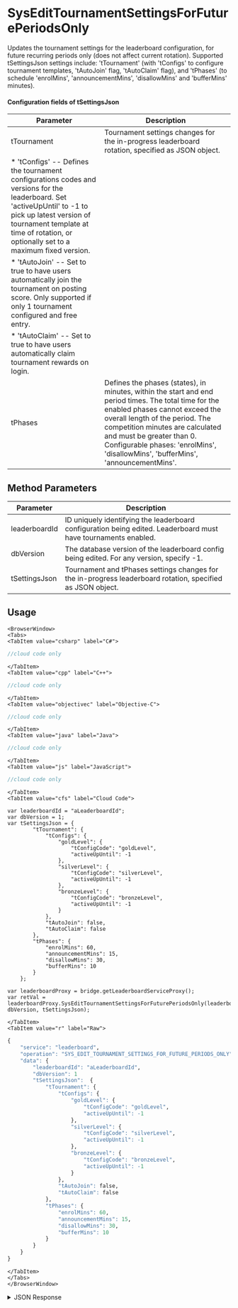 # SysEditTournamentSettingsForFuturePeriodsOnly

Updates the tournament settings for the leaderboard configuration, for future recurring periods only (does not affect current rotation). Supported tSettingsJson settings include: 'tTournament' (with 'tConfigs' to configure tournament templates, 'tAutoJoin' flag, 'tAutoClaim' flag), and 'tPhases' (to schedule 'enrolMins', 'announcementMins', 'disallowMins' and 'bufferMins' minutes).



#### Configuration fields of **tSettingsJson**
Parameter | Description
--------- | -----------
tTournament | Tournament settings changes for the in-progress leaderboard rotation, specified as JSON object.
  | * 'tConfigs' -- Defines the tournament configurations codes and versions for the leaderboard. Set 'activeUpUntil' to -1 to pick up latest version of tournament template at time of rotation, or optionally set to a maximum fixed version.
  | * 'tAutoJoin' -- Set to true to have users automatically join the tournament on posting score. Only supported if only 1 tournament configured and free entry.
  | * 'tAutoClaim' -- Set to true to have users automatically claim tournament rewards on login.
tPhases | Defines the phases (states), in minutes, within the start and end period times. The total time for the enabled phases cannot exceed the overall length of the period. The competition minutes are calculated and must be greater than 0. Configurable phases: 'enrolMins', 'disallowMins', 'bufferMins', 'announcementMins'.

<PartialServop service_name="leaderboard" operation_name="SYS_EDIT_TOURNAMENT_SETTINGS_FOR_FUTURE_PERIODS_ONLY" />

## Method Parameters
Parameter | Description
--------- | -----------
leaderboardId | ID uniquely identifying the leaderboard configuration being edited. Leaderboard must have tournaments enabled.
dbVersion | The database version of the leaderboard config being edited. For any version, specify -1.
tSettingsJson | Tournament and tPhases settings changes for the in-progress leaderboard rotation, specified as JSON object.

## Usage

```mdx-code-block
<BrowserWindow>
<Tabs>
<TabItem value="csharp" label="C#">
```

```csharp
//cloud code only
```

```mdx-code-block
</TabItem>
<TabItem value="cpp" label="C++">
```

```cpp
//cloud code only
```

```mdx-code-block
</TabItem>
<TabItem value="objectivec" label="Objective-C">
```

```objectivec
//cloud code only
```

```mdx-code-block
</TabItem>
<TabItem value="java" label="Java">
```

```java
//cloud code only
```

```mdx-code-block
</TabItem>
<TabItem value="js" label="JavaScript">
```

```javascript
//cloud code only
```

```mdx-code-block
</TabItem>
<TabItem value="cfs" label="Cloud Code">
```

```cfscript
var leaderboardId = "aLeaderboardId";
var dbVersion = 1;
var tSettingsJson = {
		"tTournament": {
			"tConfigs": {
				"goldLevel": {
					"tConfigCode": "goldLevel",
					"activeUpUntil": -1
				},
				"silverLevel": {
					"tConfigCode": "silverLevel",
					"activeUpUntil": -1
				},
				"bronzeLevel": {
					"tConfigCode": "bronzeLevel",
					"activeUpUntil": -1
				}
			},
			"tAutoJoin": false,
			"tAutoClaim": false
		},
		"tPhases": {
			"enrolMins": 60,
			"announcementMins": 15,
			"disallowMins": 30,
			"bufferMins": 10
		}
  	};

var leaderboardProxy = bridge.getLeaderboardServiceProxy();
var retVal = leaderboardProxy.SysEditTournamentSettingsForFuturePeriodsOnly(leaderboardId, dbVersion, tSettingsJson);
```

```mdx-code-block
</TabItem>
<TabItem value="r" label="Raw">
```

```r
{
	"service": "leaderboard",
	"operation": "SYS_EDIT_TOURNAMENT_SETTINGS_FOR_FUTURE_PERIODS_ONLY",
	"data": {
		"leaderboardId": "aLeaderboardId",
		"dbVersion": 1
		"tSettingsJson":  {
			"tTournament": {
				"tConfigs": {
					"goldLevel": {
						"tConfigCode": "goldLevel",
						"activeUpUntil": -1
					},
					"silverLevel": {
						"tConfigCode": "silverLevel",
						"activeUpUntil": -1
					},
					"bronzeLevel": {
						"tConfigCode": "bronzeLevel",
						"activeUpUntil": -1
					}
				},
				"tAutoJoin": false,
				"tAutoClaim": false
			},
			"tPhases": {
				"enrolMins": 60,
				"announcementMins": 15,
				"disallowMins": 30,
				"bufferMins": 10
			}
		}
	}
}
```

```mdx-code-block
</TabItem>
</Tabs>
</BrowserWindow>
```

<details>
<summary>JSON Response</summary>

```json
{
  "data": {
    "aLeaderboardId": {
      "leaderboardId": "aLeaderboardId",
      "dbVersion": 13,
      "resetAt": 1631992744000,
      "leaderboardType": "HIGH_VALUE",
      "rotationType": "DAILY",
      "retainedCount": 5,
      "data": {
        "info": "Adding tournament to encourage play."
      },
      "numDaysToRotate": 0,
      "entryType": "PLAYER",
      "tConfigs": {
        "bronzeLevel": {
          "activeUpUntil": -1,
          "tConfigCode": "bronzeLevel"
        },
        "silverLevel": {
          "activeUpUntil": -1,
          "tConfigCode": "silverLevel"
        },
        "goldLevel": {
          "activeUpUntil": -1,
          "tConfigCode": "goldLevel"
        }
      },
      "tStates": {
        "enrolMins": 60,
        "disallowMins": 30,
        "minMins": 1425,
        "compMins": 1355,
        "bufferMins": 10,
        "announcementMins": 15
      },
      "tAutoJoin": false,
      "tAutoClaim": false,
      "tEnabled": true,
      "tTemplateOnly": false,
      "currentVersionId": 2,
      "currentPeriod": {
        "versionId": 2,
        "startingAt": 1631735669172,
        "endingAt": 1631992744000,
        "rotationType": "DAILY",
        "numDaysToRotate": 0,
        "tConfigVers": {
          "bronzeLevel": 1,
          "silverLevel": 1,
          "goldLevel": 1
        },
        "tState": "ACTIVE",
        "tAutoJoin": false,
        "tAutoClaim": false,
        "tRegistrationStart": 1631907244000,
        "tRegistrationEnd": 1631990344000,
        "tPlayStart": 1631910844000,
        "tPlayEnd": 1631992144000,
        "tProcessingStartAt": 1631992924000,
        "tProcessingJobId": "7708a6b3-9d71-4d04-bf90-ac12cc46ada5",
        "tRegistrationStartJobId": "129287e3-aedc-451e-b83c-bed08b3d0b7c",
        "tPlayStartJobId": "11ec518e-9193-4546-9d1e-ed5b08648095",
        "tPlayEndJobId": "10c9d7c8-039c-436f-b6c0-a4480bd1c0d1",
        "tStates": {
          "enrolMins": 60,
          "disallowMins": 30,
          "minMins": 1425,
          "compMins": 1355,
          "bufferMins": 10,
          "announcementMins": 15
        }
      }
    }
  },
  "status": 200
}
```
</details>


